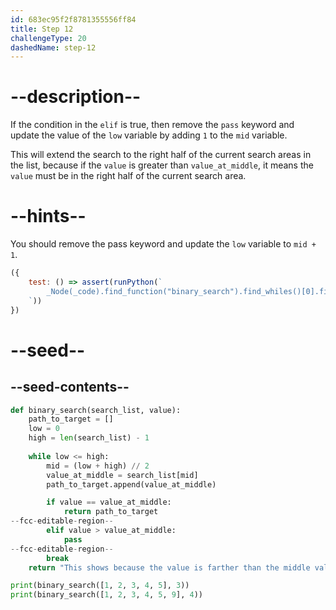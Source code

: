 ```yaml
---
id: 683ec95f2f8781355556ff84
title: Step 12
challengeType: 20
dashedName: step-12
---
```


# --description--

If the condition in the `elif` is true, then remove the `pass` keyword and update the value of the `low` variable by adding `1` to the `mid` variable.

This will extend the search to the right half of the current search areas in the list, because if the `value` is greater than `value_at_middle`, it means the `value` must be in the right half of the current search area.

# --hints--

You should remove the pass keyword and update the `low` variable to `mid + 1`.

```js
({
    test: () => assert(runPython(`
        _Node(_code).find_function("binary_search").find_whiles()[0].find_ifs()[0].is_equivalent("if value == value_at_middle:\\n    return path_to_target\\nelif value > value_at_middle:\\n    low = mid + 1")
    `))
})
```

# --seed--

## --seed-contents--

```py
def binary_search(search_list, value):
    path_to_target = []
    low = 0
    high = len(search_list) - 1
    
    while low <= high:
        mid = (low + high) // 2
        value_at_middle = search_list[mid]
        path_to_target.append(value_at_middle)

        if value == value_at_middle:
            return path_to_target
--fcc-editable-region--
        elif value > value_at_middle:
            pass
--fcc-editable-region--
        break
    return "This shows because the value is farther than the middle value to the right or left"

print(binary_search([1, 2, 3, 4, 5], 3))
print(binary_search([1, 2, 3, 4, 5, 9], 4)) 
```
